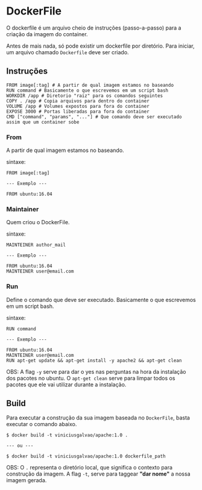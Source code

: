 # DockerFile

O dockerfile é um arquivo cheio de instruções (passo-a-passo) para a criação da imagem do container.

Antes de mais nada, só pode existir um dockerfile por diretório. Para iniciar, um arquivo chamado `Dockerfile` deve ser criado.

## Instruções

```
FROM image[:tag] # A partir de qual imagem estamos no baseando
RUN command # Basicamente o que escrevemos em um script bash
WORKDIR /app # Diretorio "raiz" para os comandos seguintes
COPY . /app # Copia arquivos para dentro do container
VOLUME /app # Volumes expostos para fora do container
EXPOSE 3000 # Portas liberadas para fora do container
CMD ["command", "params", "..."] # Que comando deve ser executado assim que um container sobe
```

### From  
A partir de qual imagem estamos no baseando.

sintaxe:

```
FROM image[:tag]

--- Exemplo ---

FROM ubuntu:16.04
```

### Maintainer  
Quem criou o DockerFile.

sintaxe:

```
MAINTEINER author_mail

--- Exemplo ---

FROM ubuntu:16.04
MAINTEINER user@email.com
```

### Run  
Define o comando que deve ser executado. Basicamente o que escrevemos em um script bash.

sintaxe:

```
RUN command

--- Exemplo ---

FROM ubuntu:16.04
MAINTEINER user@email.com
RUN apt-get update && apt-get install -y apache2 && apt-get clean
```

OBS: A flag `-y` serve para dar o yes nas perguntas na hora da instalação dos pacotes no ubuntu. O `apt-get clean` serve para limpar todos os pacotes que ele vai utilizar durante a instalação.

## Build

Para executar a construção da sua imagem baseada no `DockerFile`, basta executar o comando abaixo.

```
$ docker build -t viniciusgalvao/apache:1.0 .

--- ou ---

$ docker build -t viniciusgalvao/apache:1.0 dockerfile_path
```

OBS: O `.` representa o diretório local, que significa o contexto para construção da imagem. A flag `-t`, serve para taggear **"dar nome"** a nossa imagem gerada.
